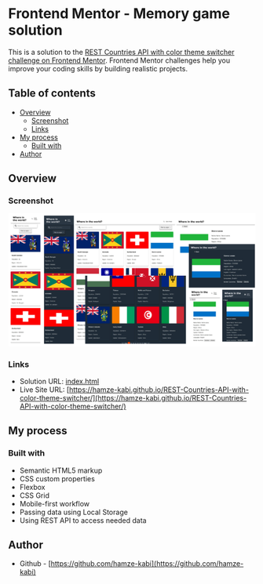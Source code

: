 # Frontend Mentor - Memory game solution

This is a solution to the [REST Countries API with color theme switcher challenge on Frontend Mentor](https://www.frontendmentor.io/challenges/rest-countries-api-with-color-theme-switcher-5cacc469fec04111f7b848ca). Frontend Mentor challenges help you improve your coding skills by building realistic projects. 

## Table of contents

- [Overview](#overview)
  - [Screenshot](#screenshot)
  - [Links](#links)
- [My process](#my-process)
  - [Built with](#built-with)
- [Author](#author)

## Overview

### Screenshot

![screenshot.jpg](screenshot.jpg)

### Links

- Solution URL: [index.html](index.html)
- Live Site URL: [https://hamze-kabi.github.io/REST-Countries-API-with-color-theme-switcher/](https://hamze-kabi.github.io/REST-Countries-API-with-color-theme-switcher/)

## My process

### Built with

- Semantic HTML5 markup
- CSS custom properties
- Flexbox
- CSS Grid
- Mobile-first workflow
- Passing data using Local Storage
- Using REST API to access needed data

## Author

- Github - [https://github.com/hamze-kabi](https://github.com/hamze-kabi)
